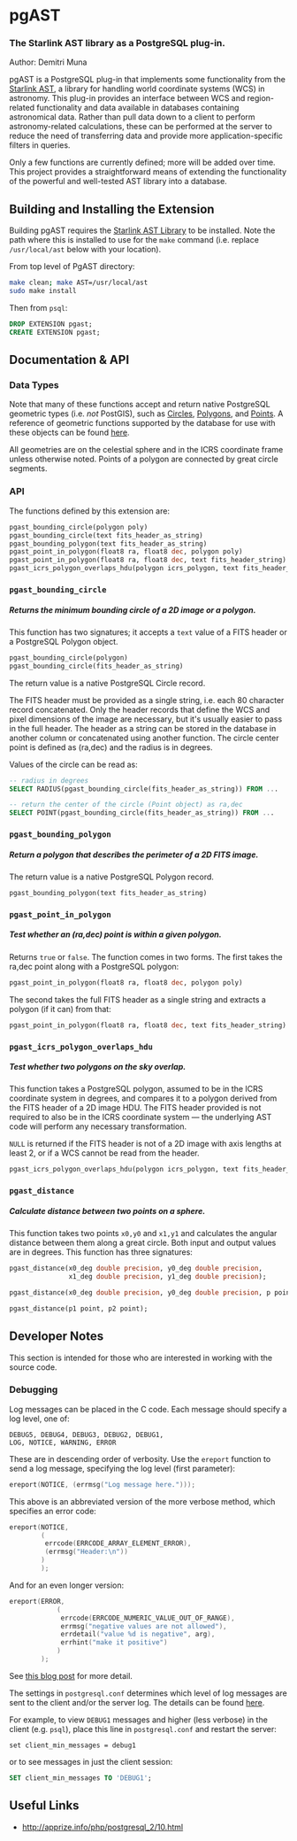 # pgAST

### The Starlink AST library as a PostgreSQL plug-in.

Author: Demitri Muna

pgAST is a PostgreSQL plug-in that implements some functionality from the [Starlink AST](https://github.com/Starlink/ast), a library for handling world coordinate systems (WCS) in astronomy. This plug-in provides an interface between WCS and region-related functionality and data available in databases containing astronomical data. Rather than pull data down to a client to perform astronomy-related calculations, these can be performed at the server to reduce the need of transferring data and provide more application-specific filters in queries.

Only a few functions are currently defined; more will be added over time. This project provides a straightforward means of extending the functionality of the powerful and well-tested AST library into a database.

## Building and Installing the Extension

Building pgAST requires the [Starlink AST Library](https://github.com/Starlink/ast) to be installed. Note the path where this is installed to use for the `make` command (i.e. replace `/usr/local/ast` below with your location).

From top level of PgAST directory:

```bash
make clean; make AST=/usr/local/ast
sudo make install
```

Then from `psql`:

```sql
DROP EXTENSION pgast;
CREATE EXTENSION pgast;
```

## Documentation & API

### Data Types
Note that many of these functions accept and return native PostgreSQL geometric types (i.e. *not* PostGIS), such as [Circles](https://www.postgresql.org/docs/current/datatype-geometric.html#DATATYPE-CIRCLE), [Polygons](https://www.postgresql.org/docs/current/datatype-geometric.html#DATATYPE-POLYGON), and [Points](https://www.postgresql.org/docs/current/datatype-geometric.html#id-1.5.7.16.5). A reference of geometric functions supported by the database for use with these objects can be found [here](https://www.postgresql.org/docs/12/functions-geometry.html).

All geometries are on the celestial sphere and in the ICRS coordinate frame unless otherwise noted. Points of a polygon are connected by great circle segments.

### API

The functions defined by this extension are:

```sql
pgast_bounding_circle(polygon poly)
pgast_bounding_circle(text fits_header_as_string)
pgast_bounding_polygon(text fits_header_as_string)
pgast_point_in_polygon(float8 ra, float8 dec, polygon poly)
pgast_point_in_polygon(float8 ra, float8 dec, text fits_header_string)
pgast_icrs_polygon_overlaps_hdu(polygon icrs_polygon, text fits_header_as_string)
```


### `pgast_bounding_circle`

##### Returns the minimum bounding circle of a 2D image or a polygon.

This function has two signatures; it accepts a `text` value of a FITS header or a PostgreSQL Polygon object.

```sql
pgast_bounding_circle(polygon)
pgast_bounding_circle(fits_header_as_string)
```

The return value is a native PostgreSQL Circle record.

The FITS header must be provided as a single string, i.e. each 80 character record concatenated. Only the header records that define the WCS and pixel dimensions of the image are necessary, but it's usually easier to pass in the full header. The header as a string can be stored in the database in another column or concatenated using another function. The circle center point is defined as (ra,dec) and the radius is in degrees.

Values of the circle can be read as:

```sql
-- radius in degrees
SELECT RADIUS(pgast_bounding_circle(fits_header_as_string)) FROM ...
```

```sql
-- return the center of the circle (Point object) as ra,dec
SELECT POINT(pgast_bounding_circle(fits_header_as_string)) FROM ...
```

### `pgast_bounding_polygon`

##### Return a polygon that describes the perimeter of a 2D FITS image.

The return value is a native PostgreSQL Polygon record.

```sql
pgast_bounding_polygon(text fits_header_as_string)
```

### `pgast_point_in_polygon`

##### Test whether an (ra,dec) point is within a given polygon.

Returns `true` or `false`. The function comes in two forms. The first takes the ra,dec point along with a PostgreSQL polygon:

```sql
pgast_point_in_polygon(float8 ra, float8 dec, polygon poly)
```

The second takes the full FITS header as a single string and extracts a polygon (if it can) from that:

```sql
pgast_point_in_polygon(float8 ra, float8 dec, text fits_header_string)
```


### `pgast_icrs_polygon_overlaps_hdu`

##### Test whether two polygons on the sky overlap.

This function takes a PostgreSQL polygon, assumed to be in the ICRS coordinate system in degrees, and compares it to a polygon derived from the FITS header of a 2D image HDU. The FITS header provided is not required to also be in the ICRS coordinate system — the underlying AST code will perform any necessary transformation.

`NULL` is returned if the FITS header is not of a 2D image with axis lengths at least 2, or if a WCS cannot be read from the header.

```sql
pgast_icrs_polygon_overlaps_hdu(polygon icrs_polygon, text fits_header_as_string)
```

### `pgast_distance`

##### Calculate distance between two points on a sphere.

This function takes two points `x0,y0` and `x1,y1` and calculates the angular distance between them along a great circle. Both input and output values are in degrees. This function has three signatures:

```sql
pgast_distance(x0_deg double precision, y0_deg double precision,
               x1_deg double precision, y1_deg double precision);
```
```sql
pgast_distance(x0_deg double precision, y0_deg double precision, p point);
```
```sql
pgast_distance(p1 point, p2 point);
```

## Developer Notes

This section is intended for those who are interested in working with the source code.

### Debugging

Log messages can be placed in the C code. Each message should specify a log level, one of:

```
DEBUG5, DEBUG4, DEBUG3, DEBUG2, DEBUG1,
LOG, NOTICE, WARNING, ERROR
```

These are in descending order of verbosity. Use the `ereport` function to send a log message, specifying the log level (first parameter):

```c
ereport(NOTICE, (errmsg("Log message here.")));
```
This above is an abbreviated version of the more verbose method, which specifies an error code:

```c
ereport(NOTICE,
	    (
	     errcode(ERRCODE_ARRAY_ELEMENT_ERROR),
		 (errmsg("Header:\n"))
		)
		);
```

And for an even longer version:

```c
ereport(ERROR,
            (
             errcode(ERRCODE_NUMERIC_VALUE_OUT_OF_RANGE),
             errmsg("negative values are not allowed"),
             errdetail("value %d is negative", arg),
             errhint("make it positive")
            )
        );
```

See [this blog post](http://big-elephants.com/2015-10/writing-postgres-extensions-part-iii/) for more detail.

The settings in `postgresql.conf` determines which level of log messages are sent to the client and/or the server log. The details can be found [here](https://www.postgresql.org/docs/9.4/static/runtime-config-logging.html#RUNTIME-CONFIG-LOGGING-WHEN).

For example, to view `DEBUG1` messages and higher (less verbose) in the client (e.g. `psql`), place this line in `postgresql.conf` and restart the server:

```
set client_min_messages = debug1
```

or to see messages in just the client session:

```sql
SET client_min_messages TO 'DEBUG1';
```

## Useful Links

* <http://apprize.info/php/postgresql_2/10.html>

